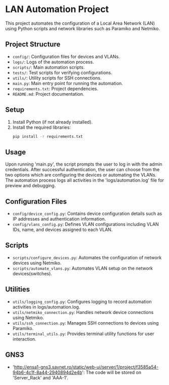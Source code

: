# LAN Automation Project

This project automates the configuration of a Local Area Network (LAN) using Python scripts and network libraries such as Paramiko and Netmiko.

## Project Structure

- `config/`: Configuration files for devices and VLANs.
- `logs/`: Logs of the automation process.
- `scripts/`: Main automation scripts.
- `tests/`: Test scripts for verifying configurations.
- `utils/`: Utility scripts for SSH connections.
- `main.py`: Main entry point for running the automation.
- `requirements.txt`: Project dependencies.
- `README.md`: Project documentation.

## Setup

1. Install Python (if not already installed).
2. Install the required libraries:
   ```bash
   pip install -r requirements.txt

## Usage

Upon running 'main.py', the script prompts the user to log in with the admin credentials.
After successful authentication, the user can choose from the two options which are configuring the devices or automating the VLANs.
The automation process logs all activities in the 'logs/automation.log' file for preview and debugging.

## Configuration Files

- `config/device_config.py`: Contains device configuration details such as IP addresses and authentication information.
- `config/vlans_config.py`: Defines VLAN configurations including VLAN IDs, name, and devices assigned to each VLAN.

## Scripts

- `scripts/configure_devices.py`: Automates the configuration of network devices using Netmiko.
- `scripts/automate_vlans.py`: Automates VLAN setup on the network devices(switches).

## Utilities

- `utils/logging_config.py`: Configures logging to record automation activities in logs/automation.log.
- `utils/netmiko_connection.py`: Handles network device connections using Netmiko.
- `utils/ssh_connection.py`: Manages SSH connections to devices using Paramiko.
- `utils/terminal_utils.py`: Provides terminal utility functions for user interaction.

## GNS3

- 'http://ensa1-gns3.savnet.ro/static/web-ui/server/1/project/f3585a54-94b6-4c1f-8a44-2940894d2e4b': The code will be stored on 'Server_Rack' and 'AAA-1'.
